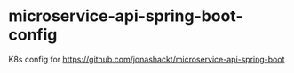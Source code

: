 # microservice-api-spring-boot-config
K8s config for https://github.com/jonashackt/microservice-api-spring-boot
